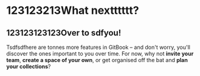 # 123123213What nextttttt?

## 123123123123Over to sdfyou!

Tsdfsdfhere are tonnes more features in GitBook – and don't worry, you'll discover the ones important to you over time. For now, why not **invite your team**, **create a space of your own**, or get organised off the bat and **plan your collections**?
